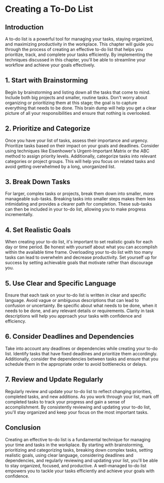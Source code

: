 # Creating a To-Do List

## Introduction

A to-do list is a powerful tool for managing your tasks, staying organized, and maximizing productivity in the workplace. This chapter will guide you through the process of creating an effective to-do list that helps you prioritize, track, and complete your tasks efficiently. By implementing the techniques discussed in this chapter, you'll be able to streamline your workflow and achieve your goals effectively.

## 1\. Start with Brainstorming

Begin by brainstorming and listing down all the tasks that come to mind. Include both big projects and smaller, routine tasks. Don't worry about organizing or prioritizing them at this stage; the goal is to capture everything that needs to be done. This brain dump will help you get a clear picture of all your responsibilities and ensure that nothing is overlooked.

## 2\. Prioritize and Categorize

Once you have your list of tasks, assess their importance and urgency. Prioritize tasks based on their impact on your goals and deadlines. Consider using techniques like Eisenhower's Urgent-Important Matrix or the ABC method to assign priority levels. Additionally, categorize tasks into relevant categories or project groups. This will help you focus on related tasks and avoid getting overwhelmed by a long, unorganized list.

## 3\. Break Down Tasks

For larger, complex tasks or projects, break them down into smaller, more manageable sub-tasks. Breaking tasks into smaller steps makes them less intimidating and provides a clearer path for completion. These sub-tasks can then be included in your to-do list, allowing you to make progress incrementally.

## 4\. Set Realistic Goals

When creating your to-do list, it's important to set realistic goals for each day or time period. Be honest with yourself about what you can accomplish within the available time frame. Overloading your to-do list with too many tasks can lead to overwhelm and decrease productivity. Set yourself up for success by setting achievable goals that motivate rather than discourage you.

## 5\. Use Clear and Specific Language

Ensure that each task on your to-do list is written in clear and specific language. Avoid vague or ambiguous descriptions that can lead to confusion or uncertainty. Be specific about what needs to be done, when it needs to be done, and any relevant details or requirements. Clarity in task descriptions will help you approach your tasks with confidence and efficiency.

## 6\. Consider Deadlines and Dependencies

Take into account any deadlines or dependencies while creating your to-do list. Identify tasks that have fixed deadlines and prioritize them accordingly. Additionally, consider the dependencies between tasks and ensure that you schedule them in the appropriate order to avoid bottlenecks or delays.

## 7\. Review and Update Regularly

Regularly review and update your to-do list to reflect changing priorities, completed tasks, and new additions. As you work through your list, mark off completed tasks to track your progress and gain a sense of accomplishment. By consistently reviewing and updating your to-do list, you'll stay organized and keep your focus on the most important tasks.

## Conclusion

Creating an effective to-do list is a fundamental technique for managing your time and tasks in the workplace. By starting with brainstorming, prioritizing and categorizing tasks, breaking down complex tasks, setting realistic goals, using clear language, considering deadlines and dependencies, and regularly reviewing and updating your list, you'll be able to stay organized, focused, and productive. A well-managed to-do list empowers you to tackle your tasks efficiently and achieve your goals with confidence.
